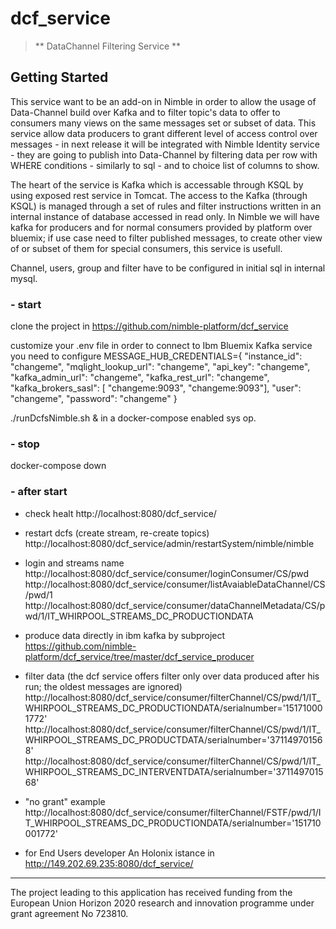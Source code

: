 # dcf_service

> ** DataChannel Filtering Service **



<a name="getting-started"></a>
## Getting Started
This service want to be an add-on in Nimble in order to allow the usage of Data-Channel build over Kafka and to filter topic's data to offer to consumers many views on the same messages set or subset of data.
This service allow data producers to grant different level of access control over messages - in next release it will be integrated with Nimble Identity service - they are going to publish into Data-Channel by filtering data per row with WHERE conditions - similarly to sql - and to choice list of  columns to show.

The heart of the service is Kafka which is accessable through KSQL by using exposed rest service  in Tomcat. The access to the Kafka (through KSQL) is managed through a set of rules and filter instructions written in an internal instance of database accessed in read only. In Nimble we will have kafka for producers and for normal consumers provided by platform over bluemix; if use case need to filter published messages, to create other view of or subset of them for special consumers, this service is usefull.

Channel, users, group and filter have to be configured in initial sql in internal mysql.

### - start
clone the project in https://github.com/nimble-platform/dcf_service

customize your .env file
in order to connect to Ibm Bluemix Kafka service you need to configure
MESSAGE_HUB_CREDENTIALS={   "instance_id": "changeme",   "mqlight_lookup_url": "changeme",   "api_key": "changeme",   "kafka_admin_url": "changeme",   "kafka_rest_url": "changeme",   "kafka_brokers_sasl": [     "changeme:9093",     "changeme:9093"],   "user": "changeme",   "password": "changeme" }

./runDcfsNimble.sh &
   in a docker-compose enabled sys op.

### - stop
docker-compose down

### - after start

- check healt
http://localhost:8080/dcf_service/

- restart dcfs (create stream, re-create topics)
http://localhost:8080/dcf_service/admin/restartSystem/nimble/nimble

- login and streams name
http://localhost:8080/dcf_service/consumer/loginConsumer/CS/pwd
http://localhost:8080/dcf_service/consumer/listAvaiableDataChannel/CS/pwd/1
http://localhost:8080/dcf_service/consumer/dataChannelMetadata/CS/pwd/1/IT_WHIRPOOL_STREAMS_DC_PRODUCTIONDATA

- produce data
directly in ibm kafka by subproject https://github.com/nimble-platform/dcf_service/tree/master/dcf_service_producer

- filter data (the dcf service offers filter only over data produced after his run; the oldest messages are ignored)
http://localhost:8080/dcf_service/consumer/filterChannel/CS/pwd/1/IT_WHIRPOOL_STREAMS_DC_PRODUCTIONDATA/serialnumber='151710001772'
http://localhost:8080/dcf_service/consumer/filterChannel/CS/pwd/1/IT_WHIRPOOL_STREAMS_DC_PRODUCTDATA/serialnumber='371149701568'
http://localhost:8080/dcf_service/consumer/filterChannel/CS/pwd/1/IT_WHIRPOOL_STREAMS_DC_INTERVENTDATA/serialnumber='371149701568'

- "no grant" example
http://localhost:8080/dcf_service/consumer/filterChannel/FSTF/pwd/1/IT_WHIRPOOL_STREAMS_DC_PRODUCTIONDATA/serialnumber='151710001772'


- for End Users developer
An Holonix istance in http://149.202.69.235:8080/dcf_service/

 ---
The project leading to this application has received funding from the European Union Horizon 2020 research and innovation programme under grant agreement No 723810.